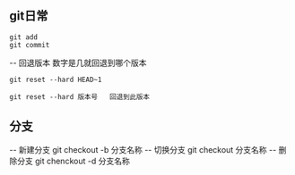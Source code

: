## git日常
```
git add
git commit
```
-- 回退版本 数字是几就回退到哪个版本
```
git reset --hard HEAD~1

git reset --hard 版本号   回退到此版本
```
## 分支
-- 新建分支  git checkout -b 分支名称
-- 切换分支  git checkout 分支名称
-- 删除分支  git chenckout -d 分支名称